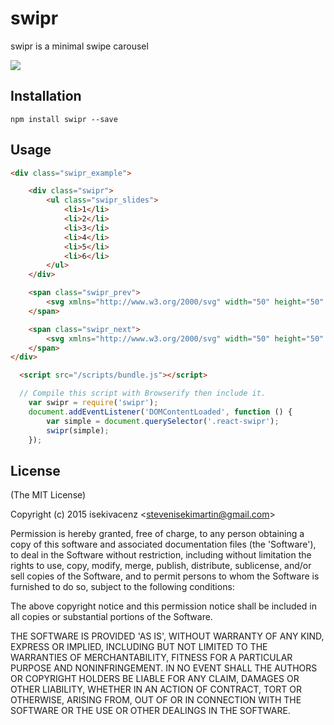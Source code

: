 # swipr

swipr is a minimal swipe carousel

![](http://img1.wikia.nocookie.net/__cb20130426021828/villains/images/thumb/7/78/Swiper.jpg/500px-Swiper.jpg)

## Installation

`npm install swipr --save`

## Usage

```html
<div class="swipr_example">

    <div class="swipr">
        <ul class="swipr_slides">
            <li>1</li>
            <li>2</li>
            <li>3</li>
            <li>4</li>
            <li>5</li>
            <li>6</li>
        </ul>
    </div>

    <span class="swipr_prev">
        <svg xmlns="http://www.w3.org/2000/svg" width="50" height="50" viewBox="0 0 501.5 501.5"><g><path fill="#2E435A" d="M302.67 90.877l55.77 55.508L254.575 250.75 358.44 355.116l-55.77 55.506L143.56 250.75z"></path></g></svg>
    </span>

    <span class="swipr_next">
        <svg xmlns="http://www.w3.org/2000/svg" width="50" height="50" viewBox="0 0 501.5 501.5"><g><path fill="#2E435A" d="M199.33 410.622l-55.77-55.508L247.425 250.75 143.56 146.384l55.77-55.507L358.44 250.75z"></path></g></svg>
    </span>
</div>

  <script src="/scripts/bundle.js"></script>


```

```javascript
  // Compile this script with Browserify then include it.
    var swipr = require('swipr');
    document.addEventListener('DOMContentLoaded', function () {
        var simple = document.querySelector('.react-swipr');
        swipr(simple);
    });
```

## License

(The MIT License)

Copyright (c) 2015 isekivacenz &lt;stevenisekimartin@gmail.com&gt;

Permission is hereby granted, free of charge, to any person obtaining
a copy of this software and associated documentation files (the
'Software'), to deal in the Software without restriction, including
without limitation the rights to use, copy, modify, merge, publish,
distribute, sublicense, and/or sell copies of the Software, and to
permit persons to whom the Software is furnished to do so, subject to
the following conditions:

The above copyright notice and this permission notice shall be
included in all copies or substantial portions of the Software.

THE SOFTWARE IS PROVIDED 'AS IS', WITHOUT WARRANTY OF ANY KIND,
EXPRESS OR IMPLIED, INCLUDING BUT NOT LIMITED TO THE WARRANTIES OF
MERCHANTABILITY, FITNESS FOR A PARTICULAR PURPOSE AND NONINFRINGEMENT.
IN NO EVENT SHALL THE AUTHORS OR COPYRIGHT HOLDERS BE LIABLE FOR ANY
CLAIM, DAMAGES OR OTHER LIABILITY, WHETHER IN AN ACTION OF CONTRACT,
TORT OR OTHERWISE, ARISING FROM, OUT OF OR IN CONNECTION WITH THE
SOFTWARE OR THE USE OR OTHER DEALINGS IN THE SOFTWARE.
